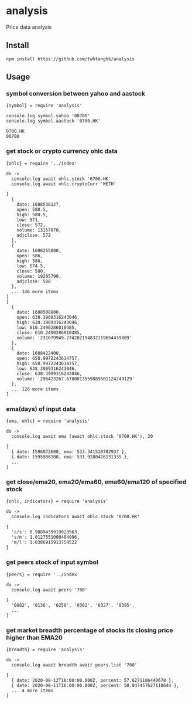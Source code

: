 # analysis
Price data analysis

## Install
```
npm install https://github.com/twhtanghk/analysis
```

## Usage
### symbol conversion between yahoo and aastock
```
{symbol} = require 'analysis'

console.log symbol.yahoo '00700'
console.log symbol.aastock '0700.HK'
```
```
0700.HK
00700
```

### get stock or crypto currency ohlc data 
```
{ohlc} = require '../index'

do ->
  console.log await ohlc.stock '0700.HK'
  console.log await ohlc.cryptoCurr 'WETH'
```
```
[
  {
    date: 1608538127,
    open: 580.5,
    high: 580.5,
    low: 571,
    close: 572,
    volume: 13157070,
    adjclose: 572
  },
  {
    date: 1608255000,
    open: 586,
    high: 586,
    low: 574.5,
    close: 580,
    volume: 19205790,
    adjclose: 580
  },
  ... 146 more items
]
[
  {
    date: 1608508800,
    open: 638.3909316243046,
    high: 638.3909316243046,
    low: 610.2490286010485,
    close: 610.2490286010485,
    volume: '231079949.274202194832119654439809'
  },
  {
    date: 1608422400,
    open: 658.9972243614757,
    high: 658.9972243614757,
    low: 638.3909316243046,
    close: 638.3909316243046,
    volume: '296423267.6780013559889601124249129'
  },
  ... 128 more items
]
```

### ema(days) of input data
```
{ema, ohlc} = require 'analysis'

do ->
  console.log await ema (await ohlc.stock '0700.HK'), 20
```
```
[
  { date: 1596072600, ema: 533.341520782937 },
  { date: 1595986200, ema: 531.9280426131335 },
  ...
]
```

### get close/ema20, ema20/ema60, ema60/ema120 of specified stock
```
{ohlc, indicators} = require 'analysis'

do ->
  console.log indicators await ohlc.stock '0700.HK'
```
```
{
  'c/s': 0.9889439919923563,
  's/m': 1.0127551000484996,
  'm/l': 1.0386915913754522
}
```

### get peers stock of input symbol
```
{peers} = require '../index'

do ->
  console.log await peers '700'
```
```
[
  '0082', '0136', '0250', '0302', '0327', '0395',
  ...
]
```

### get market breadth percentage of stocks its closing price higher than EMA20 
```
{breadth} = require 'analysis'

do ->
  console.log await breadth await peers.list '700'
```
```
[
  { date: 2020-08-12T16:00:00.000Z, percent: 57.6271186440678 },
  { date: 2020-08-11T16:00:00.000Z, percent: 50.847457627118644 },
  ... 4 more items
]
```
